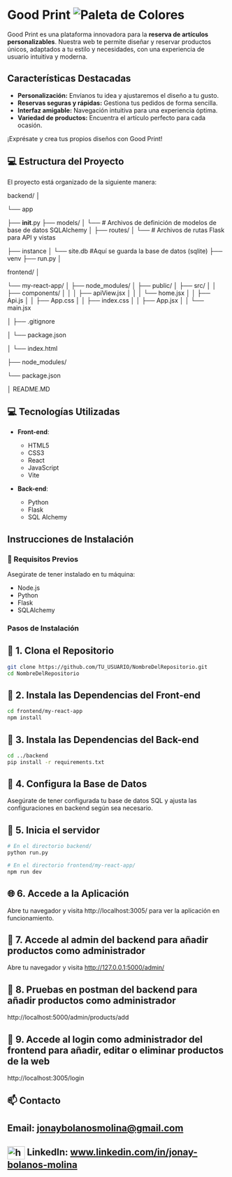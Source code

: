 # Good Print ![Paleta de Colores](https://img.icons8.com/color/48/000000/paint-palette.png)

Good Print es una plataforma innovadora para la **reserva de artículos personalizables**. Nuestra web te permite diseñar y reservar productos únicos, adaptados a tu estilo y necesidades, con una experiencia de usuario intuitiva y moderna.

## Características Destacadas

- **Personalización:** Envíanos tu idea y ajustaremos el diseño a tu gusto.
- **Reservas seguras y rápidas:** Gestiona tus pedidos de forma sencilla.
- **Interfaz amigable:** Navegación intuitiva para una experiencia óptima.
- **Variedad de productos:** Encuentra el artículo perfecto para cada ocasión.

¡Exprésate y crea tus propios diseños con Good Print!


## :computer: Estructura del Proyecto

El proyecto está organizado de la siguiente manera:

backend/
│

└── app

 ├── __init__.py
 ├── models/
 │ └── # Archivos de definición de modelos de base de datos SQLAlchemy
 │
 ├── routes/
 │ └── # Archivos de rutas Flask para API y vistas
 
├── instance
│ └── site.db #Aquí se guarda la base de datos (sqlite)
├── venv
├── run.py
│

frontend/
│

└── my-react-app/
│ ├── node_modules/
│ ├── public/
│ ├── src/
│ │ ├── components/
│ │ │ ├── apiView.jsx
│ │ │ └── home.jsx
│ │ ├── Api.js
│ │ ├── App.css
│ │ ├── index.css
│ │ ├── App.jsx
│ │ └── main.jsx

│ ├── .gitignore

│ └── package.json

│ └── index.html

├── node_modules/

└── package.json

│
README.MD


## 💻 Tecnologías Utilizadas

- **Front-end**:
  - HTML5
  - CSS3
  - React
  - JavaScript
  - Vite

- **Back-end**:
  - Python
  - Flask
  - SQL Alchemy

## Instrucciones de Instalación

### 📝 Requisitos Previos

Asegúrate de tener instalado en tu máquina:

- Node.js
- Python
- Flask
- SQLAlchemy

### Pasos de Instalación

## 📝 1. Clona el Repositorio

   ```bash
   git clone https://github.com/TU_USUARIO/NombreDelRepositorio.git
   cd NombreDelRepositorio
   ```

## 📝 2. Instala las Dependencias del Front-end
```bash
cd frontend/my-react-app
npm install
```

## 📝 3. Instala las Dependencias del Back-end
```bash
cd ../backend
pip install -r requirements.txt
```

## 📝 4. Configura la Base de Datos

Asegúrate de tener configurada tu base de datos SQL y ajusta las configuraciones en backend según sea necesario.

## 📝 5. Inicia el servidor

```bash
# En el directorio backend/
python run.py

# En el directorio frontend/my-react-app/
npm run dev
```

## 🌐 6. Accede a la Aplicación

Abre tu navegador y visita http://localhost:3005/ para ver la aplicación en funcionamiento.

## 📝 7. Accede al admin del backend para añadir productos como administrador
Abre tu navegador y visita http://127.0.0.1:5000/admin/

## 📝 8. Pruebas en postman del backend para añadir productos como administrador
http://localhost:5000/admin/products/add

## 📝 9. Accede al login como administrador del frontend para añadir, editar o eliminar productos de la web
http://localhost:3005/login

## 📫 Contacto
## Email: jonaybolanosmolina@gmail.com
## <a href="https://www.linkedin.com/in/jonay-bolanos-molina/" target="blank"><img align="center" src="https://raw.githubusercontent.com/rahuldkjain/github-profile-readme-generator/master/src/images/icons/Social/linked-in-alt.svg" alt="https://www.linkedin.com/in/jonay-bolanos-molina/" height="30" width="40" /></a> LinkedIn: www.linkedin.com/in/jonay-bolanos-molina
